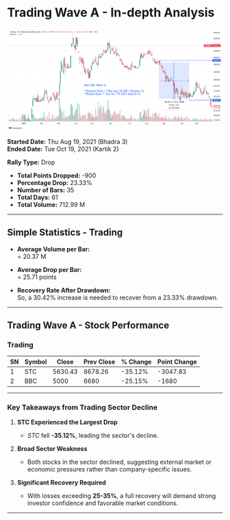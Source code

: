 # **Trading Wave A - In-depth Analysis**  

![Trading Wave A](images/TradingWaveA.png)

**Started Date:** Thu Aug 19, 2021 (Bhadra 3)  
**Ended Date:** Tue Oct 19, 2021 (Kartik 2)  

**Rally Type:** Drop  

- **Total Points Dropped:** -900  
- **Percentage Drop:** 23.33%  
- **Number of Bars:** 35  
- **Total Days:** 61  
- **Total Volume:** 712.99 M  

---

## Simple Statistics - Trading  

- **Average Volume per Bar:**  
    = 20.37  M  

- **Average Drop per Bar:**  
  = 25.71  points  

- **Recovery Rate After Drawdown:**  
   So, a 30.42% increase is needed to recover from a 23.33% drawdown.
---

## **Trading Wave A - Stock Performance**  

### Trading

| SN | Symbol | Close  | Prev Close | % Change | Point Change |
|----|--------|--------|------------|-----------|--------------|
| 1  | STC    | 5630.43 | 8678.26    | -35.12%   | -3047.83     |
| 2  | BBC    | 5000    | 6680       | -25.15%   | -1680        |



---

### **Key Takeaways from Trading Sector Decline**  

1. **STC Experienced the Largest Drop**  
   - *STC* fell **-35.12%**, leading the sector's decline.  

2. **Broad Sector Weakness**  
   - Both stocks in the sector declined, suggesting external market or economic pressures rather than company-specific issues.  

3. **Significant Recovery Required**  
   - With losses exceeding **25-35%**, a full recovery will demand strong investor confidence and favorable market conditions.
---